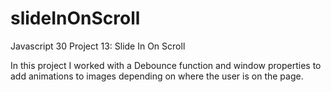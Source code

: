 # slideInOnScroll
Javascript 30 Project 13: Slide In On Scroll

In this project I worked with a Debounce function and window properties to add animations to images depending on where the user is on the page.
